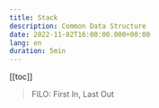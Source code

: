 ```yaml
---
title: Stack
description: Common Data Structure
date: 2022-11-02T16:00:00.000+00:00
lang: en
duration: 5min
---
```


[[toc]]

> FILO: First In, Last Out
